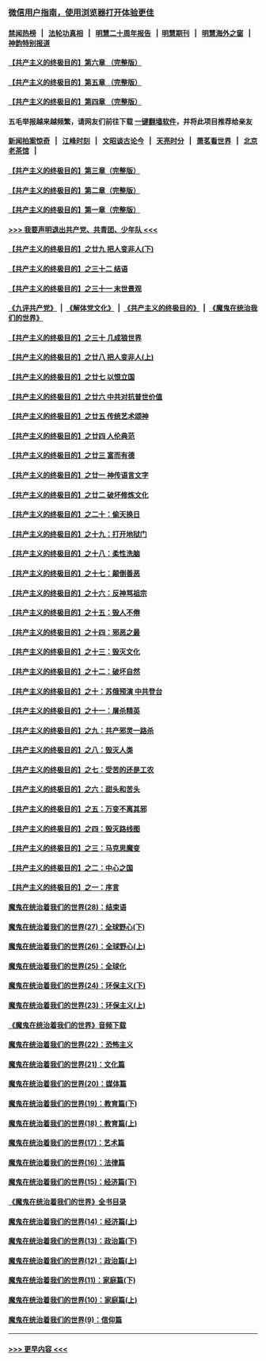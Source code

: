 ### [微信用户指南，使用浏览器打开体验更佳](https://github.com/gfw-breaker/banned-news1/blob/master/indexes/wechat-guide.md?t=0)
#### [禁闻热榜](热点新闻.md?t=0)  &nbsp;&nbsp;|&nbsp;&nbsp; [法轮功真相](https://github.com/gfw-breaker/truth/blob/master/README.md?t=0) &nbsp;&nbsp;|&nbsp;&nbsp; [明慧二十周年报告](https://github.com/gfw-breaker/mh-reports/blob/master/README.md?t=0) &nbsp;&nbsp;|&nbsp;&nbsp;[明慧期刊](https://github.com/gfw-breaker/mh-qikan) &nbsp;&nbsp;|&nbsp;&nbsp; [明慧海外之窗](https://github.com/gfw-breaker/mh-news/blob/master/README.md?t=0) &nbsp;&nbsp;|&nbsp;&nbsp; [神韵特别报道](https://github.com/gfw-breaker/mh-news/blob/master/shenyun.md?t=0)
#### [【共产主义的终极目的】第六章 （完整版）](../pages/nsc422/n11428913.md?t=02030744) 
#### [【共产主义的终极目的】第五章 （完整版）](../pages/nsc422/n11428912.md?t=02030744) 
#### [【共产主义的终极目的】第四章 （完整版）](../pages/nsc422/n11428907.md?t=02030744) 
#### 五毛举报越来越频繁，请网友们前往下载 [一键翻墙软件](https://github.com/gfw-breaker/ssr-accounts)，并将此项目推荐给亲友
#### [新闻拍案惊奇](https://github.com/gfw-breaker/banned-news1/blob/master/pages/link4.md) &nbsp;&nbsp;|&nbsp;&nbsp; [江峰时刻](https://github.com/gfw-breaker/banned-news1/blob/master/pages/link4.md) &nbsp;&nbsp;|&nbsp;&nbsp; [文昭谈古论今](https://github.com/gfw-breaker/banned-news1/blob/master/pages/link4.md) &nbsp;&nbsp;|&nbsp;&nbsp; [天亮时分](https://github.com/gfw-breaker/banned-news1/blob/master/pages/link4.md) &nbsp;&nbsp;|&nbsp;&nbsp; [萧茗看世界](https://github.com/gfw-breaker/banned-news1/blob/master/pages/link4.md) &nbsp;&nbsp;|&nbsp;&nbsp; [北京老茶馆](https://github.com/gfw-breaker/banned-news1/blob/master/pages/link4.md) &nbsp;&nbsp;|&nbsp;&nbsp; 
#### [【共产主义的终极目的】第三章（完整版）](../pages/nsc422/n11428848.md?t=02030744) 
#### [【共产主义的终极目的】第二章（完整版）](../pages/nsc422/n11428831.md?t=02030744) 
#### [【共产主义的终极目的】第一章（完整版）](../pages/nsc422/n11417651.md?t=02030744) 
#### [>>> 我要声明退出共产党、共青团、少年队 <<<](https://github.com/begood0513/goodnews/blob/master/quit/letter.md) 
#### [【共产主义的终极目的】之廿九 把人变非人(下)](../pages/nsc422/n11344140.md?t=02030744) 
#### [【共产主义的终极目的】之三十二 结语](../pages/nsc422/n11360535.md?t=02030744) 
#### [【共产主义的终极目的】之三十一 末世景观](../pages/nsc422/n11351129.md?t=02030744) 
#### [《九评共产党》](https://github.com/begood0513/9ping.md/blob/master/README.md) &nbsp;|&nbsp; [《解体党文化》](../../../../jtdwh.md/blob/master/README.md)  &nbsp;|&nbsp; [《共产主义的终极目的》](../../../../gczydzjmd.md/blob/master/README.md) &nbsp;|&nbsp; [《魔鬼在统治我们的世界》](../../../../mgztzwmdsj.md/blob/master/README.md) 
#### [【共产主义的终极目的】之三十 几成狼世界](../pages/nsc422/n11348280.md?t=02030744) 
#### [【共产主义的终极目的】之廿八 把人变非人(上)](../pages/nsc422/n11340492.md?t=02030744) 
#### [【共产主义的终极目的】之廿七 以恨立国](../pages/nsc422/n11336944.md?t=02030744) 
#### [【共产主义的终极目的】之廿六 中共对抗普世价值](../pages/nsc422/n11324785.md?t=02030744) 
#### [【共产主义的终极目的】之廿五 传统艺术颂神](../pages/nsc422/n11296396.md?t=02030744) 
#### [【共产主义的终极目的】之廿四 人伦典范](../pages/nsc422/n11296397.md?t=02030744) 
#### [【共产主义的终极目的】之廿三 富而有德](../pages/nsc422/n11283598.md?t=02030744) 
#### [【共产主义的终极目的】之廿一 神传语言文字](../pages/nsc422/n11263265.md?t=02030744) 
#### [【共产主义的终极目的】之廿二 破坏修炼文化](../pages/nsc422/n11245728.md?t=02030744) 
#### [【共产主义的终极目的】之二十：偷天换日](../pages/nsc422/n11238846.md?t=02030744) 
#### [【共产主义的终极目的】之十九：打开地狱门](../pages/nsc422/n11206376.md?t=02030744) 
#### [【共产主义的终极目的】之十八：柔性洗脑](../pages/nsc422/n11199994.md?t=02030744) 
#### [【共产主义的终极目的】之十七：颠倒善恶](../pages/nsc422/n11179782.md?t=02030744) 
#### [【共产主义的终极目的】之十六：反神骂祖宗](../pages/nsc422/n11166798.md?t=02030744) 
#### [【共产主义的终极目的】之十五：毁人不倦](../pages/nsc422/n11166792.md?t=02030744) 
#### [【共产主义的终极目的】之十四：邪恶之最](../pages/nsc422/n11150249.md?t=02030744) 
#### [【共产主义的终极目的】之十三：毁灭文化](../pages/nsc422/n11135227.md?t=02030744) 
#### [【共产主义的终极目的】之十二：破坏自然](../pages/nsc422/n11135214.md?t=02030744) 
#### [【共产主义的终极目的】之十：苏俄预演 中共登台](../pages/nsc422/n11118424.md?t=02030744) 
#### [【共产主义的终极目的】之十一：屠杀精英](../pages/nsc422/n11118442.md?t=02030744) 
#### [【共产主义的终极目的】之九：共产邪灵一路杀](../pages/nsc422/n11114139.md?t=02030744) 
#### [【共产主义的终极目的】之八：毁灭人类](../pages/nsc422/n11108503.md?t=02030744) 
#### [【共产主义的终极目的】之七：受苦的还是工农](../pages/nsc422/n11101809.md?t=02030744) 
#### [【共产主义的终极目的】之六：甜头和苦头](../pages/nsc422/n11096971.md?t=02030744) 
#### [【共产主义的终极目的】之五：万变不离其邪](../pages/nsc422/n11091285.md?t=02030744) 
#### [【共产主义的终极目的】之四：毁灭路线图](../pages/nsc422/n11086284.md?t=02030744) 
#### [【共产主义的终极目的】之三：马克思魔变](../pages/nsc422/n11061941.md?t=02030744) 
#### [【共产主义的终极目的】之二：中心之国](../pages/nsc422/n11047728.md?t=02030744) 
#### [【共产主义的终极目的】之一：序言](../pages/nsc422/n11086077.md?t=02030744) 
#### [魔鬼在统治着我们的世界(28)：结束语](../pages/nsc422/n10936246.md?t=02030744) 
#### [魔鬼在统治着我们的世界(27)：全球野心(下)](../pages/nsc422/n10928319.md?t=02030744) 
#### [魔鬼在统治着我们的世界(26)：全球野心(上)](../pages/nsc422/n10900318.md?t=02030744) 
#### [魔鬼在统治着我们的世界(25)：全球化](../pages/nsc422/n10788205.md?t=02030744) 
#### [魔鬼在统治着我们的世界(24)：环保主义(下)](../pages/nsc422/n10695307.md?t=02030744) 
#### [魔鬼在统治着我们的世界(23)：环保主义(上)](../pages/nsc422/n10688613.md?t=02030744) 
#### [《魔鬼在统治着我们的世界》音频下载](../pages/nsc422/n10635553.md?t=02030744) 
#### [魔鬼在统治着我们的世界(22)：恐怖主义](../pages/nsc422/n10614727.md?t=02030744) 
#### [魔鬼在统治着我们的世界(21)：文化篇](../pages/nsc422/n10597706.md?t=02030744) 
#### [魔鬼在统治着我们的世界(20)：媒体篇](../pages/nsc422/n10586579.md?t=02030744) 
#### [魔鬼在统治着我们的世界(19)：教育篇(下)](../pages/nsc422/n10564808.md?t=02030744) 
#### [魔鬼在统治着我们的世界(18)：教育篇(上)](../pages/nsc422/n10526970.md?t=02030744) 
#### [魔鬼在统治着我们的世界(17)：艺术篇](../pages/nsc422/n10499093.md?t=02030744) 
#### [魔鬼在统治着我们的世界(16)：法律篇](../pages/nsc422/n10485969.md?t=02030744) 
#### [魔鬼在统治着我们的世界(15)：经济篇(下)](../pages/nsc422/n10469975.md?t=02030744) 
#### [《魔鬼在统治着我们的世界》全书目录](../pages/nsc422/n10464261.md?t=02030744) 
#### [魔鬼在统治着我们的世界(14)：经济篇(上)](../pages/nsc422/n10457370.md?t=02030744) 
#### [魔鬼在统治着我们的世界(13)：政治篇(下)](../pages/nsc422/n10448270.md?t=02030744) 
#### [魔鬼在统治着我们的世界(12)：政治篇(上)](../pages/nsc422/n10444576.md?t=02030744) 
#### [魔鬼在统治着我们的世界(11)：家庭篇(下)](../pages/nsc422/n10440961.md?t=02030744) 
#### [魔鬼在统治着我们的世界(10)：家庭篇(上)](../pages/nsc422/n10435448.md?t=02030744) 
#### [魔鬼在统治着我们的世界(9)：信仰篇](../pages/nsc422/n10432159.md?t=02030744) 

----
#### [ >>> 更早内容 <<< ](../indexes/nsc422-earlier.md)
